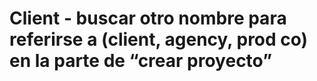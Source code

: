 # Client - buscar otro nombre para referirse a (client, agency, prod co) en la parte de “crear proyecto”

